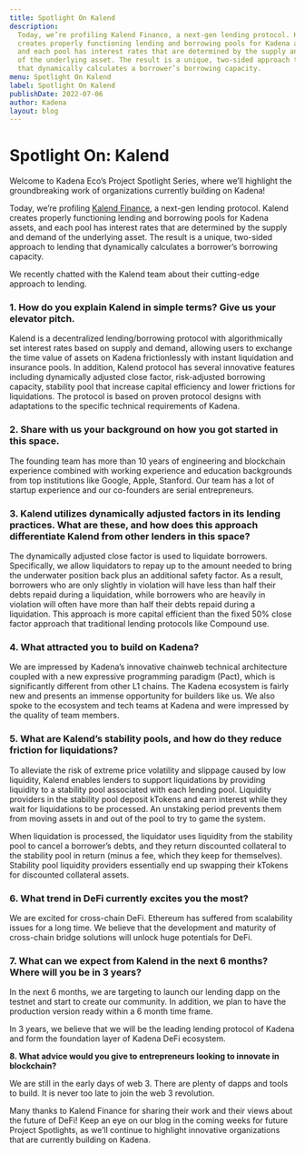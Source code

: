```yaml
---
title: Spotlight On Kalend
description:
  Today, we’re profiling Kalend Finance, a next-gen lending protocol. Kalend
  creates properly functioning lending and borrowing pools for Kadena assets,
  and each pool has interest rates that are determined by the supply and demand
  of the underlying asset. The result is a unique, two-sided approach to lending
  that dynamically calculates a borrower’s borrowing capacity.
menu: Spotlight On Kalend
label: Spotlight On Kalend
publishDate: 2022-07-06
author: Kadena
layout: blog
---
```


# Spotlight On: Kalend

Welcome to Kadena Eco’s Project Spotlight Series, where we’ll highlight the
groundbreaking work of organizations currently building on Kadena!

Today, we’re profiling [Kalend Finance](http://kalend.finance/), a next-gen
lending protocol. Kalend creates properly functioning lending and borrowing
pools for Kadena assets, and each pool has interest rates that are determined by
the supply and demand of the underlying asset. The result is a unique, two-sided
approach to lending that dynamically calculates a borrower’s borrowing capacity.

We recently chatted with the Kalend team about their cutting-edge approach to
lending.

### 1. How do you explain Kalend in simple terms? Give us your elevator pitch.

Kalend is a decentralized lending/borrowing protocol with algorithmically set
interest rates based on supply and demand, allowing users to exchange the time
value of assets on Kadena frictionlessly with instant liquidation and insurance
pools. In addition, Kalend protocol has several innovative features including
dynamically adjusted close factor, risk-adjusted borrowing capacity, stability
pool that increase capital efficiency and lower frictions for liquidations. The
protocol is based on proven protocol designs with adaptations to the specific
technical requirements of Kadena.

### 2. Share with us your background on how you got started in this space.

The founding team has more than 10 years of engineering and blockchain
experience combined with working experience and education backgrounds from top
institutions like Google, Apple, Stanford. Our team has a lot of startup
experience and our co-founders are serial entrepreneurs.

### 3. Kalend utilizes dynamically adjusted factors in its lending practices. What are these, and how does this approach differentiate Kalend from other lenders in this space?

The dynamically adjusted close factor is used to liquidate borrowers.
Specifically, we allow liquidators to repay up to the amount needed to bring the
underwater position back plus an additional safety factor. As a result,
borrowers who are only slightly in violation will have less than half their
debts repaid during a liquidation, while borrowers who are heavily in violation
will often have more than half their debts repaid during a liquidation. This
approach is more capital efficient than the fixed 50% close factor approach that
traditional lending protocols like Compound use.

### 4. What attracted you to build on Kadena?

We are impressed by Kadena’s innovative chainweb technical architecture coupled
with a new expressive programming paradigm (Pact), which is significantly
different from other L1 chains. The Kadena ecosystem is fairly new and presents
an immense opportunity for builders like us. We also spoke to the ecosystem and
tech teams at Kadena and were impressed by the quality of team members.

### 5. What are Kalend’s stability pools, and how do they reduce friction for liquidations?

To alleviate the risk of extreme price volatility and slippage caused by low
liquidity, Kalend enables lenders to support liquidations by providing liquidity
to a stability pool associated with each lending pool. Liquidity providers in
the stability pool deposit kTokens and earn interest while they wait for
liquidations to be processed. An unstaking period prevents them from moving
assets in and out of the pool to try to game the system.

When liquidation is processed, the liquidator uses liquidity from the stability
pool to cancel a borrower’s debts, and they return discounted collateral to the
stability pool in return (minus a fee, which they keep for themselves).
Stability pool liquidity providers essentially end up swapping their kTokens for
discounted collateral assets.

### 6. What trend in DeFi currently excites you the most?

We are excited for cross-chain DeFi. Ethereum has suffered from scalability
issues for a long time. We believe that the development and maturity of
cross-chain bridge solutions will unlock huge potentials for DeFi.

### 7. What can we expect from Kalend in the next 6 months? Where will you be in 3 years?

In the next 6 months, we are targeting to launch our lending dapp on the testnet
and start to create our community. In addition, we plan to have the production
version ready within a 6 month time frame.

In 3 years, we believe that we will be the leading lending protocol of Kadena
and form the foundation layer of Kadena DeFi ecosystem.

**8. What advice would you give to entrepreneurs looking to innovate in
blockchain?**

We are still in the early days of web 3. There are plenty of dapps and tools to
build. It is never too late to join the web 3 revolution.

Many thanks to Kalend Finance for sharing their work and their views about the
future of DeFi! Keep an eye on our blog in the coming weeks for future Project
Spotlights, as we’ll continue to highlight innovative organizations that are
currently building on Kadena.
